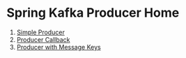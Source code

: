# Spring Kafka Producer Home

1. [Simple Producer][simple-producer-link] <br/>
2. [Producer Callback][producer-callback-link] <br/>
3. [Producer with Message Keys][producer-partition-link] <br/>

[comment]: <> (link list)
[simple-producer-link]: simple-producer "Simple Producer"
[producer-callback-link]: producer-callback "Producer Callback"
[producer-partition-link]: producer-partition "Producer with Message Keys"


